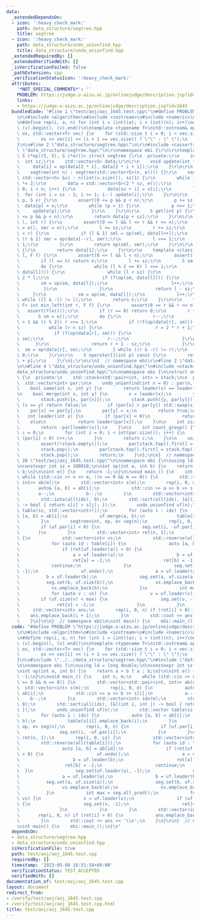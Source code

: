 ```yaml
---
data:
  _extendedDependsOn:
  - icon: ':heavy_check_mark:'
    path: data_structure/segtree.hpp
    title: segtree
  - icon: ':heavy_check_mark:'
    path: data_structure/undo_unionfind.hpp
    title: data_structure/undo_unionfind.hpp
  _extendedRequiredBy: []
  _extendedVerifiedWith: []
  _isVerificationFailed: false
  _pathExtension: cpp
  _verificationStatusIcon: ':heavy_check_mark:'
  attributes:
    '*NOT_SPECIAL_COMMENTS*': ''
    PROBLEM: https://judge.u-aizu.ac.jp/onlinejudge/description.jsp?id=1645
    links:
    - https://judge.u-aizu.ac.jp/onlinejudge/description.jsp?id=1645
  bundledCode: "#line 1 \"test/aoj/aoj_1645.test.cpp\"\n#define PROBLEM \"https://judge.u-aizu.ac.jp/onlinejudge/description.jsp?id=1645\"\
    \n\n#include <algorithm>\n#include <iostream>\n#include <numeric>\n#include <vector>\n\
    \n#define rep(i, a, n) for (int i = (int)(a); i < (int)(n); i++)\n#define all(v)\
    \ (v).begin(), (v).end()\n\ntemplate <typename T>\nstd::ostream& operator<<(std::ostream&\
    \ os, std::vector<T> vec) {\n    for (std::size_t i = 0; i < vec.size(); i++)\n\
    \        os << vec[i] << (i + 1 == vec.size() ? \"\" : \" \");\n    return os;\n\
    }\n\n#line 2 \"data_structure/segtree.hpp\"\n\r\n#include <cassert>\r\n#line 5\
    \ \"data_structure/segtree.hpp\"\n\r\nnamespace ebi {\r\n\r\ntemplate <class S,\
    \ S (*op)(S, S), S (*e)()> struct segtree {\r\n  private:\r\n    int n;\r\n  \
    \  int sz;\r\n    std::vector<S> data;\r\n\r\n    void update(int i) {\r\n   \
    \     data[i] = op(data[2 * i], data[2 * i + 1]);\r\n    }\r\n\r\n  public:\r\n\
    \    segtree(int n) : segtree(std::vector<S>(n, e())) {}\r\n    segtree(const\
    \ std::vector<S> &v) : n((int)v.size()), sz(1) {\r\n        while (sz < n) sz\
    \ *= 2;\r\n        data = std::vector<S>(2 * sz, e());\r\n        for (int i =\
    \ 0; i < n; i++) {\r\n            data[sz + i] = v[i];\r\n        }\r\n      \
    \  for (int i = sz - 1; i >= 1; i--) update(i);\r\n    }\r\n\r\n    void set(int\
    \ p, S x) {\r\n        assert(0 <= p && p < n);\r\n        p += sz;\r\n      \
    \  data[p] = x;\r\n        while (p > 1) {\r\n            p >>= 1;\r\n       \
    \     update(p);\r\n        }\r\n    }\r\n\r\n    S get(int p) {\r\n        assert(0\
    \ <= p && p < n);\r\n        return data[p + sz];\r\n    }\r\n\r\n    S prod(int\
    \ l, int r) {\r\n        assert(0 <= l && l <= r && r <= n);\r\n        S sml\
    \ = e(), smr = e();\r\n        l += sz;\r\n        r += sz;\r\n        while (l\
    \ < r) {\r\n            if (l & 1) sml = op(sml, data[l++]);\r\n            if\
    \ (r & 1) smr = op(data[--r], smr);\r\n            l >>= 1;\r\n            r >>=\
    \ 1;\r\n        }\r\n        return op(sml, smr);\r\n    }\r\n\r\n    S all_prod()\
    \ {\r\n        return data[1];\r\n    }\r\n\r\n    template <class F> int max_right(int\
    \ l, F f) {\r\n        assert(0 <= l && l < n);\r\n        assert(f(e()));\r\n\
    \        if (l == n) return n;\r\n        l += sz;\r\n        S sm = e();\r\n\
    \        do {\r\n            while (l % 2 == 0) l >>= 1;\r\n            if (!f(op(sm,\
    \ data[l]))) {\r\n                while (l < sz) {\r\n                    l =\
    \ 2 * l;\r\n                    if (f(op(sm, data[l]))) {\r\n                \
    \        sm = op(sm, data[l]);\r\n                        l++;\r\n           \
    \         }\r\n                }\r\n                return l - sz;\r\n       \
    \     }\r\n            sm = op(sm, data[l]);\r\n            l++;\r\n        }\
    \ while ((l & -l) != l);\r\n        return n;\r\n    }\r\n\r\n    template <class\
    \ F> int min_left(int r, F f) {\r\n        assert(0 <= r && r <= n);\r\n     \
    \   assert(f(e()));\r\n        if (r == 0) return 0;\r\n        r += sz;\r\n \
    \       S sm = e();\r\n        do {\r\n            r--;\r\n            while (r\
    \ > 1 && (r % 2)) r >>= 1;\r\n            if (!f(op(data[r], sm))) {\r\n     \
    \           while (r < sz) {\r\n                    r = 2 * r + 1;\r\n       \
    \             if (f(op(data[r], sm))) {\r\n                        sm = op(data[r],\
    \ sm);\r\n                        r--;\r\n                    }\r\n          \
    \      }\r\n                return r + 1 - sz;\r\n            }\r\n          \
    \  sm = op(data[r], sm);\r\n        } while ((r & -r) != r);\r\n        return\
    \ 0;\r\n    }\r\n\r\n    S operator[](int p) const {\r\n        return data[sz\
    \ + p];\r\n    }\r\n};\r\n\r\n}  // namespace ebi\r\n#line 2 \"data_structure/undo_unionfind.hpp\"\
    \n\n#line 4 \"data_structure/undo_unionfind.hpp\"\n#include <stack>\n#line 6 \"\
    data_structure/undo_unionfind.hpp\"\n\nnamespace ebi {\n\nstruct undo_unionfind\
    \ {\n  private:\n    std::stack<std::pair<int, int> > stack;\n\n  public:\n  \
    \  std::vector<int> par;\n\n    undo_unionfind(int n = 0) : par(n, -1) {}\n\n\
    \    bool same(int x, int y) {\n        return leader(x) == leader(y);\n    }\n\
    \n    bool merge(int x, int y) {\n        x = leader(x);\n        y = leader(y);\n\
    \        stack.push({x, par[x]});\n        stack.push({y, par[y]});\n        if\
    \ (x == y) return false;\n        if (par[x] > par[y]) std::swap(x, y);\n    \
    \    par[x] += par[y];\n        par[y] = x;\n        return true;\n    }\n\n \
    \   int leader(int x) {\n        if (par[x] < 0)\n            return x;\n    \
    \    else\n            return leader(par[x]);\n    }\n\n    int size(int x) {\n\
    \        return -par[leader(x)];\n    }\n\n    int count_group() {\n        int\
    \ c = 0;\n        for (int i = 0; i < int(par.size()); i++) {\n            if\
    \ (par[i] < 0) c++;\n        }\n        return c;\n    }\n\n    void undo() {\n\
    \        assert(!stack.empty());\n        par[stack.top().first] = stack.top().second;\n\
    \        stack.pop();\n        par[stack.top().first] = stack.top().second;\n\
    \        stack.pop();\n        return;\n    }\n};\n\n}  // namespace ebi\n#line\
    \ 20 \"test/aoj/aoj_1645.test.cpp\"\n\nnamespace ebi {\n\nusing ld = long double;\n\
    \nconstexpr int sz = 100010;\n\nint op(int a, int b) {\n    return a > b ? a :\
    \ b;\n}\n\nint e() {\n    return -1;\n}\n\nvoid main_() {\n    int n, m;\n   \
    \ while (std::cin >> n >> m, !(n == 0 && m == 0)) {\n        std::vector<std::pair<int,\
    \ int>> ab(m);\n        std::vector<int> s(m);\n        rep(i, 0, m) {\n     \
    \       auto& [a, b] = ab[i];\n            std::cin >> a >> b >> s[i];\n     \
    \       a--;\n            b--;\n        }\n        std::vector<int> idx(m);\n\
    \        std::iota(all(idx), 0);\n        std::sort(all(idx), [&](int i, int j)\
    \ -> bool { return s[i] > s[j]; });\n        undo_unionfind uf(n);\n        std::vector\
    \ table(sz, std::vector<int>());\n        for (auto i : idx) {\n            auto\
    \ [a, b] = ab[i];\n            uf.merge(a, b);\n            table[s[i]].emplace_back(i);\n\
    \        }\n        segtree<int, op, e> seg(n);\n        rep(i, 0, n) {\n    \
    \        if (uf.par[i] < 0) {\n                seg.set(i, -uf.par[i]);\n     \
    \       }\n        }\n        std::vector<int> ret(n, 1);\n        rep(i, 0, sz)\
    \ {\n            std::vector<int> vs;\n            std::reverse(all(table[i]));\n\
    \            for (auto id : table[i]) {\n                auto [a, b] = ab[id];\n\
    \                if (ret[uf.leader(a)] < 0) {\n                    uf.undo();\n\
    \                    a = uf.leader(a);\n                    b = uf.leader(b);\n\
    \                    ret[a] = -1;\n                    ret[b] = -1;\n        \
    \            continue;\n                }\n                seg.set(uf.leader(a),\
    \ -1);\n                uf.undo();\n                a = uf.leader(a);\n      \
    \          b = uf.leader(b);\n                seg.set(a, uf.size(a));\n      \
    \          seg.set(b, uf.size(b));\n                vs.emplace_back(a);\n    \
    \            vs.emplace_back(b);\n            }\n            int max = seg.all_prod();\n\
    \            for (auto v : vs) {\n                v = uf.leader(v);\n        \
    \        if (uf.size(v) < max) {\n                    seg.set(v, -1);\n      \
    \              ret[v] = -1;\n                }\n            }\n        }\n   \
    \     std::vector<int> ans;\n        rep(i, 0, n) if (ret[i] > 0) {\n        \
    \    ans.emplace_back(i + 1);\n        }\n        std::cout << ans << '\\n';\n\
    \    }\n}\n\n}  // namespace ebi\n\nint main() {\n    ebi::main_();\n}\n"
  code: "#define PROBLEM \"https://judge.u-aizu.ac.jp/onlinejudge/description.jsp?id=1645\"\
    \n\n#include <algorithm>\n#include <iostream>\n#include <numeric>\n#include <vector>\n\
    \n#define rep(i, a, n) for (int i = (int)(a); i < (int)(n); i++)\n#define all(v)\
    \ (v).begin(), (v).end()\n\ntemplate <typename T>\nstd::ostream& operator<<(std::ostream&\
    \ os, std::vector<T> vec) {\n    for (std::size_t i = 0; i < vec.size(); i++)\n\
    \        os << vec[i] << (i + 1 == vec.size() ? \"\" : \" \");\n    return os;\n\
    }\n\n#include \"../../data_structure/segtree.hpp\"\n#include \"data_structure/undo_unionfind.hpp\"\
    \n\nnamespace ebi {\n\nusing ld = long double;\n\nconstexpr int sz = 100010;\n\
    \nint op(int a, int b) {\n    return a > b ? a : b;\n}\n\nint e() {\n    return\
    \ -1;\n}\n\nvoid main_() {\n    int n, m;\n    while (std::cin >> n >> m, !(n\
    \ == 0 && m == 0)) {\n        std::vector<std::pair<int, int>> ab(m);\n      \
    \  std::vector<int> s(m);\n        rep(i, 0, m) {\n            auto& [a, b] =\
    \ ab[i];\n            std::cin >> a >> b >> s[i];\n            a--;\n        \
    \    b--;\n        }\n        std::vector<int> idx(m);\n        std::iota(all(idx),\
    \ 0);\n        std::sort(all(idx), [&](int i, int j) -> bool { return s[i] > s[j];\
    \ });\n        undo_unionfind uf(n);\n        std::vector table(sz, std::vector<int>());\n\
    \        for (auto i : idx) {\n            auto [a, b] = ab[i];\n            uf.merge(a,\
    \ b);\n            table[s[i]].emplace_back(i);\n        }\n        segtree<int,\
    \ op, e> seg(n);\n        rep(i, 0, n) {\n            if (uf.par[i] < 0) {\n \
    \               seg.set(i, -uf.par[i]);\n            }\n        }\n        std::vector<int>\
    \ ret(n, 1);\n        rep(i, 0, sz) {\n            std::vector<int> vs;\n    \
    \        std::reverse(all(table[i]));\n            for (auto id : table[i]) {\n\
    \                auto [a, b] = ab[id];\n                if (ret[uf.leader(a)]\
    \ < 0) {\n                    uf.undo();\n                    a = uf.leader(a);\n\
    \                    b = uf.leader(b);\n                    ret[a] = -1;\n   \
    \                 ret[b] = -1;\n                    continue;\n              \
    \  }\n                seg.set(uf.leader(a), -1);\n                uf.undo();\n\
    \                a = uf.leader(a);\n                b = uf.leader(b);\n      \
    \          seg.set(a, uf.size(a));\n                seg.set(b, uf.size(b));\n\
    \                vs.emplace_back(a);\n                vs.emplace_back(b);\n  \
    \          }\n            int max = seg.all_prod();\n            for (auto v :\
    \ vs) {\n                v = uf.leader(v);\n                if (uf.size(v) < max)\
    \ {\n                    seg.set(v, -1);\n                    ret[v] = -1;\n \
    \               }\n            }\n        }\n        std::vector<int> ans;\n \
    \       rep(i, 0, n) if (ret[i] > 0) {\n            ans.emplace_back(i + 1);\n\
    \        }\n        std::cout << ans << '\\n';\n    }\n}\n\n}  // namespace ebi\n\
    \nint main() {\n    ebi::main_();\n}\n"
  dependsOn:
  - data_structure/segtree.hpp
  - data_structure/undo_unionfind.hpp
  isVerificationFile: true
  path: test/aoj/aoj_1645.test.cpp
  requiredBy: []
  timestamp: '2023-05-08 16:51:58+09:00'
  verificationStatus: TEST_ACCEPTED
  verifiedWith: []
documentation_of: test/aoj/aoj_1645.test.cpp
layout: document
redirect_from:
- /verify/test/aoj/aoj_1645.test.cpp
- /verify/test/aoj/aoj_1645.test.cpp.html
title: test/aoj/aoj_1645.test.cpp
---
```

